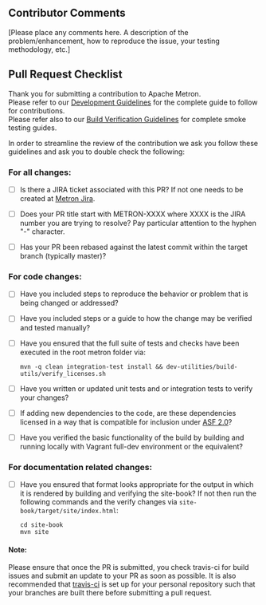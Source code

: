 ## Contributor Comments
[Please place any comments here.  A description of the problem/enhancement, how to reproduce the issue, your testing methodology, etc.]


## Pull Request Checklist

Thank you for submitting a contribution to Apache Metron.  
Please refer to our [Development Guidelines](https://cwiki.apache.org/confluence/pages/viewpage.action?pageId=61332235) for the complete guide to follow for contributions.  
Please refer also to our [Build Verification Guidelines](https://cwiki.apache.org/confluence/display/METRON/Verifying+Builds?show-miniview) for complete smoke testing guides.  


In order to streamline the review of the contribution we ask you follow these guidelines and ask you to double check the following:

### For all changes:
- [ ] Is there a JIRA ticket associated with this PR? If not one needs to be created at [Metron Jira](https://issues.apache.org/jira/browse/METRON/?selectedTab=com.atlassian.jira.jira-projects-plugin:summary-panel).
- [ ] Does your PR title start with METRON-XXXX where XXXX is the JIRA number you are trying to resolve? Pay particular attention to the hyphen "-" character.
- [ ] Has your PR been rebased against the latest commit within the target branch (typically master)?


### For code changes:
- [ ] Have you included steps to reproduce the behavior or problem that is being changed or addressed?
- [ ] Have you included steps or a guide to how the change may be verified and tested manually?
- [ ] Have you ensured that the full suite of tests and checks have been executed in the root metron folder via:
  ```
  mvn -q clean integration-test install && dev-utilities/build-utils/verify_licenses.sh 
  ```

- [ ] Have you written or updated unit tests and or integration tests to verify your changes?
- [ ] If adding new dependencies to the code, are these dependencies licensed in a way that is compatible for inclusion under [ASF 2.0](http://www.apache.org/legal/resolved.html#category-a)?
- [ ] Have you verified the basic functionality of the build by building and running locally with Vagrant full-dev environment or the equivalent?

### For documentation related changes:
- [ ] Have you ensured that format looks appropriate for the output in which it is rendered by building and verifying the site-book? If not then run the following commands and the verify changes via `site-book/target/site/index.html`:

  ```
  cd site-book
  mvn site
  ```

#### Note:
Please ensure that once the PR is submitted, you check travis-ci for build issues and submit an update to your PR as soon as possible.
It is also recommended that [travis-ci](https://travis-ci.org) is set up for your personal repository such that your branches are built there before submitting a pull request.
